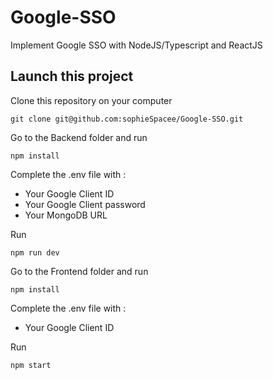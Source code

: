 # Google-SSO
Implement Google SSO with NodeJS/Typescript and ReactJS

## Launch this project

Clone this repository on your computer

```console
git clone git@github.com:sophieSpacee/Google-SSO.git
```

Go to the Backend folder and run

```console
npm install
```

Complete the .env file with :
* Your Google Client ID 
* Your Google Client password 
* Your MongoDB URL  

Run

```console
npm run dev
```


Go to the Frontend folder and run

```console
npm install
```

Complete the .env file with :
* Your Google Client ID

Run

```console
npm start
```


